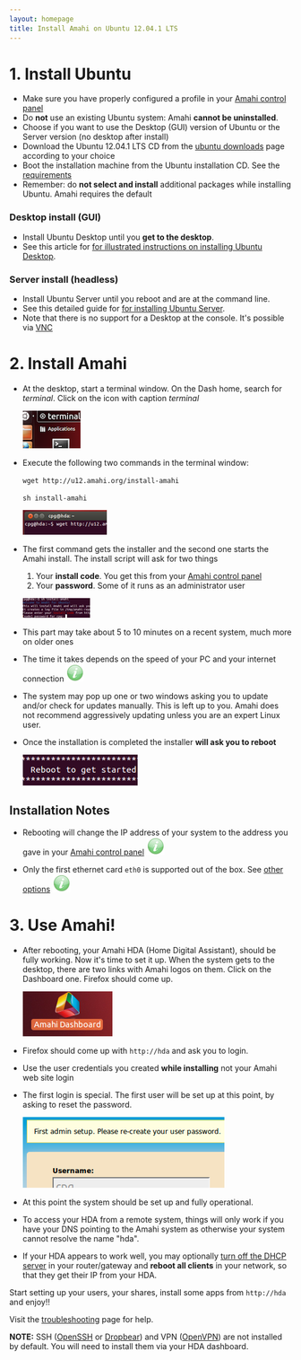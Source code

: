 ```yaml
---
layout: homepage
title: Install Amahi on Ubuntu 12.04.1 LTS
---
```

# 1. Install Ubuntu
* Make sure you have properly configured a profile in your [Amahi control panel](https://www.amahi.org/users)
* Do **not** use an existing Ubuntu system: Amahi **cannot be uninstalled**.
* Choose if you want to use the Desktop (GUI) version of Ubuntu or the Server version (no desktop after install)
* Download the Ubuntu 12.04.1 LTS CD from the [ubuntu downloads](http://www.ubuntu.com/download) page according to your choice
* Boot the installation machine from the Ubuntu installation CD. See the [requirements](requirements.html)
* Remember: do **not select and install** additional packages while installing Ubuntu. Amahi requires the default

### Desktop install (GUI)
* Install Ubuntu Desktop until you **get to the desktop**.
* See this article for <a href="http://netgator.blogspot.com/2012/04/ubuntu-1204-installation-process-slide.html" target="_blank">for illustrated instructions on installing Ubuntu Desktop</a>.

### Server install (headless)
* Install Ubuntu Server until you reboot and are at the command line.
* See this detailed guide for <a href="http://rbgeek.wordpress.com/2012/03/26/step-by-step-tutorial-to-install-ubuntu-server-12-04/" target="_blank">for installing Ubuntu Server</a>.
* Note that there is no support for a Desktop at the console. It's possible via [VNC](http://www.amahi.org/apps/vnc)

# 2. Install Amahi


* At the desktop, start a terminal window. On the Dash home, search for _terminal_. Click on the icon with caption _terminal_

	<a href="static/images/u12/00-terminal.png" class="fancybox centered" title="Open a Terminal Window"><img src="static/images/u12/00-terminal-thumb.png" alt="Open a Terminal Window" /></a>


* Execute the following two commands in the terminal window:

	`wget http://u12.amahi.org/install-amahi`

	`sh install-amahi`

	<a href="static/images/u12/01-wget.png" class="fancybox centered" title="Get the Amahi Installer"><img src="static/images/u12/01-wget-thumb.png" alt="Get the Amahi Installer"/></a>

* The first command gets the installer and the second one starts the Amahi install. The install script will ask for two things
	1. Your **install code**. You get this from your [Amahi control panel](https://www.amahi.org/users)
	1. Your **password**. Some of it runs as an administrator user

	<a href="static/images/u12/02-install-amahi.png" class="fancybox centered" title="Run the Amahi Installer"><img src="static/images/u12/02-install-amahi-thumb.png" alt="Run the Amahi Installer"/></a>


* This part may take about 5 to 10 minutes on a recent system, much more on older ones

* The time it takes depends on the speed of your PC and your internet connection ![](static/images/tip.png)

* The system may pop up one or two windows asking you to update and/or check for updates manually. This is left up to you. Amahi does not recommend aggressively updating unless you are an expert Linux user.

* Once the installation is completed the installer **will ask you to reboot**

	<a href="static/images/u12/03-reboot.png" class="fancybox centered" title="Reboot at the end of installation"><img src="static/images/u12/03-reboot-thumb.png" alt="Reboot at the end of installation"/></a>


## Installation Notes

* Rebooting will change the IP address of your system to the address you gave in your [Amahi control panel](https://www.amahi.org/users) ![](static/images/tip.png)

* Only the first ethernet card `eth0` is supported out of the box. See [other options](http://wiki.amahi.org/index.php/ETH1) ![](static/images/tip.png)

# 3. Use Amahi!

* After rebooting, your Amahi HDA (Home Digital Assistant), should be fully working. Now it's time to set it up. When the system gets to the desktop, there are two links with Amahi logos on them. Click on the Dashboard one. Firefox should come up.

	<a href="static/images/u12/04-first-login-window.png" class="fancybox centered" title="First login for the first time"><img src="static/images/u12/04-first-login-window-thumb.png" alt="First login for the first time" /></a>

* Firefox should come up with `http://hda` and ask you to login.
* Use the user credentials you created **while installing** not your Amahi web site login
* The first login is special. The first user will be set up at this point, by asking to reset the password.

	<a href="static/images/u12/05-first-login-setup.png" class="fancybox centered" title="First login for the first time"><img src="static/images/u12/05-first-login-setup-thumb.png" alt="First login for the first time"/></a>

* At this point the system should be set up and fully operational.

* To access your HDA from a remote system, things will only work if you have your DNS pointing to the Amahi system as otherwise your system cannot resolve the name "hda".

* If your HDA appears to work well, you may optionally [turn off the DHCP server](http://www.amahi.org/faq#is-dhcp-server-required) in your router/gateway and **reboot all clients** in your network, so that they get their IP from your HDA.

Start setting up your users, your shares, install some apps from `http://hda` and enjoy!!

Visit the [troubleshooting](troubleshooting.html) page for help.

**NOTE:**  SSH ([OpenSSH](http://www.amahi.org/apps/openssh) or [Dropbear](http://www.amahi.org/apps/dropbear)) and VPN ([OpenVPN](http://www.amahi.org/apps/openvpn)) are not installed by default.  You will need to install them via your HDA dashboard.
